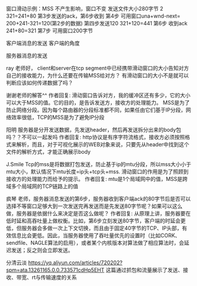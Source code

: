 
窗口滑动示例：MSS 不产生影响，窗口不变    发送文件大小280字节
2  321=241+80
第3步发送的ack，第6步收到
第4步  可用窗口una+wnd-next= 200+241-321=120(第2步的数据)  第四步发送120
    321+120=441
第6步 收到ack 241+80=321
第7步 可用窗口200字节


客户端消息的发送  客户端的角度


服务器消息的发送




ray
老师好，
client和server在tcp segment中已经携带滑动窗口的大小告知对方自己的接收能力，为什么还要在传输MSS给对方？
有滑动窗口的大小不是就可以判断应该如何传递数据了吗？

谢谢老师的解答^^
作者回复: 滑动窗口告诉对方，我的缓冲区还有多少，它的大小可以大于MSS的值。它的目的，是告诉发送方，接收方的处理能力。
MSS是为了防止网络分段。因为每个路由器的分段标准都不同，如果任由它们基于IP分段，网络效率很低，TCP的MSS是为了避免IP分段


阳明
服务器是分开发送数据，先发送header，然后再发送拆分出来的body包吗？？不可以一起发吗
作者回复: http协议是有序字符流格式，接收方必须按照格式来解析，而且，对于可视化展示的WEB对象来说，只要先从header中找到这个文件的解析方式，才能正确展示body

J.Smile
Tcp的mss是将数据打包发送，防止基于ip的mtu分段，所以mss大小小于mtu大小，默认情况下mtu长度=ip头+tcp头+mss.
滑动窗口的作用是为了照顾到接收方的处理能力而给予的提示。
作者回复: mtu是1个局域网中的值，MSS是跨域多个局域网的TCP链路上的值


疯琴
老师，服务器消息发送的第6步，服务器收到客户端ack的80字节后是否可以选择不等窗口足够大到一次发送完再发送而是先发送80字节呢？如果可以这么做，服务器是依据什么来决定是否这么做呢？
作者回复: 从原理上讲，服务器要在低时延和高吞吐量上做权衡。比如，第6步立刻发送80字节，客户端的时延会更低，但服务器会多做一次上下文切换，而且由于固定40字节的TCP、IP头部，有效信息比会更低。因此，当服务器使用了吞吐量优先的设置时（比如CORK、sendfile、NAGLE算法的启用），或者某个内核版本对算法做了相应算法时，会延迟发送；反之则会立即发送。

分清云淡
https://yq.aliyun.com/articles/720202?spm=ata.13261165.0.0.733571cdHp5EHT 这篇通过抓包和流量展示了发送、接收、带宽、rt与传输速度的关系



